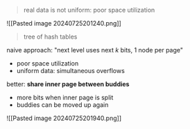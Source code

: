 > real data is not uniform: poor space utilization

![[Pasted image 20240725201240.png]]

> tree of hash tables

naive approach: "next level uses next $k$ bits, 1 node per page"
- poor space utilization
- uniform data: simultaneous overflows

better: **share inner page between buddies**
- more bits when inner page is split
- buddies can be moved up again

![[Pasted image 20240725201940.png]]

